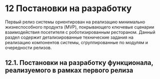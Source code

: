 # 12	Постановки на разработку
Первый релиз системы ориентирован на реализацию минимально жизнеспособного продукта (MVP), покрывающего ключевые сценарии взаимодействия посетителя с роботизированным рестораном. Данный раздел содержит детализированные технические задания на реализацию компонентов системы, сгруппированные по модулям и очередности релизов. 

## 12.1.	Постановки на разработку функционала, реализуемого в рамках первого релиза

